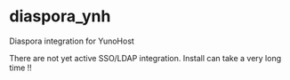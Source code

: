diaspora_ynh
==========

Diaspora integration for YunoHost

There are not yet active SSO/LDAP integration.
Install can take a very long time !!
